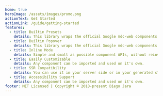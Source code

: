```yaml
---
home: true
heroImage: /assets/images/promo.png
actionText: Get Started
actionLink: /guide/getting-started
features:
  - title: Builtin Presets
    details: This library wraps the official Google mdc-web components which implement the Material Design specs.
  - title: Builtin Popover
    details: This library wraps the official Google mdc-web components which implement the Material Design specs.
  - title: Inline Mode
    details: Simple and small as possible component APIs, without reinventing HTML.
  - title: Easily Customizable
    details: Any component can be imported and used on it's own.
  - title: SSR Compatibility
    details: You can use it in your server side or in your generated static page. Easily use it with Nuxt.js.
  - title: Accessibility Support
    details: Any component can be imported and used on it's own.
footer: MIT Licensed | Copyright © 2018-present Diego Jara
---
```

